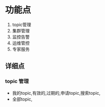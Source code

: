 # 功能点
1.  topic管理
2.  集群管理
3.  监控告警
4.  运维管控
5.  专家服务

## 详细点
### topic 管理
-   我的topic,有效的,过期的,申请topic,搜索topic, 
-   全部topic,